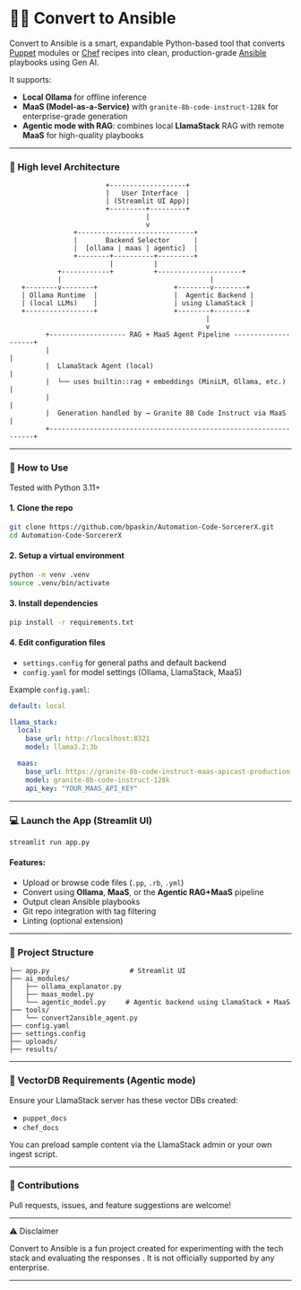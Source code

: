 # 🧙‍♂️ Convert to Ansible
Convert to Ansible is a smart, expandable Python-based tool that converts [Puppet](https://www.puppet.com) modules or [Chef](https://www.chef.io) recipes into clean, production-grade [Ansible](https://docs.ansible.com) playbooks using Gen AI.

It supports:
- **Local Ollama** for offline inference
- **MaaS (Model-as-a-Service)** with `granite-8b-code-instruct-128k` for enterprise-grade generation
- **Agentic mode with RAG**: combines local **LlamaStack** RAG with remote **MaaS** for high-quality playbooks

---

### 📐 High level Architecture

```text
                        +-------------------+
                        |   User Interface  |
                        | (Streamlit UI App)|
                        +---------+---------+
                                  |
                                  v
                +-----------------------------+
                |       Backend Selector      |
                |  [ollama | maas | agentic]  |
                +--------+----------+---------+
                         |          |
            +------------+          +---------------------+
            |                                     |
   +--------v--------+                   +--------v--------+
   | Ollama Runtime  |                   |  Agentic Backend |
   | (local LLMs)    |                   | using LlamaStack |
   +-----------------+                   +--------+--------+
                                                 |
                                                 v
         +------------------- RAG + MaaS Agent Pipeline --------------------+
         |                                                                  |
         |  LlamaStack Agent (local)                                        |
         |  └── uses builtin::rag + embeddings (MiniLM, Ollama, etc.)       |
         |                                                                  |
         |  Generation handled by → Granite 8B Code Instruct via MaaS       |
         +------------------------------------------------------------------+
```

---

### 🚀 How to Use

Tested with Python 3.11+

#### 1. Clone the repo
```bash
git clone https://github.com/bpaskin/Automation-Code-SorcererX.git
cd Automation-Code-SorcererX
```

#### 2. Setup a virtual environment
```bash
python -m venv .venv
source .venv/bin/activate
```

#### 3. Install dependencies
```bash
pip install -r requirements.txt
```

#### 4. Edit configuration files
- `settings.config` for general paths and default backend
- `config.yaml` for model settings (Ollama, LlamaStack, MaaS)

Example `config.yaml`:

```yaml
default: local

llama_stack:
  local:
    base_url: http://localhost:8321
    model: llama3.2:3b

  maas:
    base_url: https://granite-8b-code-instruct-maas-apicast-production.apps.prod.rhoai.rh-aiservices-bu.com/v1
    model: granite-8b-code-instruct-128k
    api_key: "YOUR_MAAS_API_KEY"
```

---

### 💻 Launch the App (Streamlit UI)

```bash
streamlit run app.py
```

#### Features:
- Upload or browse code files (`.pp`, `.rb`, `.yml`)
- Convert using **Ollama**, **MaaS**, or the **Agentic RAG+MaaS** pipeline
- Output clean Ansible playbooks
- Git repo integration with tag filtering
- Linting (optional extension)

---

### 📂 Project Structure

```text
├── app.py                    # Streamlit UI
├── ai_modules/
│   ├── ollama_explanator.py
│   ├── maas_model.py
│   └── agentic_model.py     # Agentic backend using LlamaStack + MaaS
├── tools/
│   └── convert2ansible_agent.py
├── config.yaml
├── settings.config
├── uploads/
├── results/
```

---

### 🧠 VectorDB Requirements (Agentic mode)
Ensure your LlamaStack server has these vector DBs created:

- `puppet_docs`
- `chef_docs`

You can preload sample content via the LlamaStack admin or your own ingest script.

---

### 🤝 Contributions

Pull requests, issues, and feature suggestions are welcome!

---

⚠️ Disclaimer

   Convert to Ansible is a fun project created for experimenting with the tech stack and evaluating the responses . 
   It is not officially supported by any enterprise.

---
